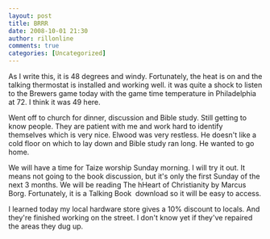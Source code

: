```yaml
---
layout: post
title: BRRR
date: 2008-10-01 21:30
author: rillonline
comments: true
categories: [Uncategorized]
---
```

As I write this, it is 48 degrees and windy. Fortunately, the heat is on and the talking thermostat is installed and working well. it was quite a shock to listen to the Brewers game today with the game time temperature in Philadelphia at 72. I think it was 49 here. 

Went off to church for dinner, discussion and Bible study. Still getting to know people. They are patient with me and work hard to identify themselves which is very nice. Elwood was very restless. He doesn't like a cold floor on which to lay down and Bible study ran long. He wanted to go home. 

We will have a time for Taize worship Sunday morning. I will try it out. It means not going to the book discussion, but it's only the first Sunday of the next 3 months. We will be reading The hHeart of Christianity by Marcus Borg. Fortunately, it is a&nbsp;Talking Book &nbsp;download so it will be easy to access. 

I learned today my local hardware store gives a 10% discount to locals. And they're finished working on the street. I don't know yet if they've repaired the areas they dug up.
